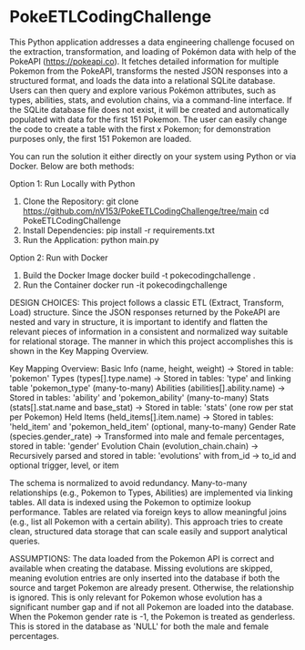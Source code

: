 # PokeETLCodingChallenge
This Python application addresses a data engineering challenge focused on the extraction, transformation, and loading of Pokémon data with help of the PokeAPI (https://pokeapi.co). 
It fetches detailed information for multiple Pokemon from the PokeAPI, transforms the nested JSON responses into a structured format, and loads the data into a relational SQLite database.
Users can then query and explore various Pokémon attributes, such as types, abilities, stats, and evolution chains, via a command-line interface.
If the SQLite database file does not exist, it will be created and automatically populated with data for the first 151 Pokemon.
The user can easily change the code to create a table with the first x Pokemon; for demonstration purposes only, the first 151 Pokemon are loaded.


You can run the solution it either directly on your system using Python or via Docker. Below are both methods:

Option 1: Run Locally with Python
1. Clone the Repository:
    git clone https://github.com/nV153/PokeETLCodingChallenge/tree/main
    cd PokeETLCodingChallenge
2. Install Dependencies:
    pip install -r requirements.txt
3. Run the Application:
    python main.py

Option 2: Run with Docker
1. Build the Docker Image
    docker build -t pokecodingchallenge .
2. Run the Container
    docker run -it pokecodingchallenge



DESIGN CHOICES:
This project follows a classic ETL (Extract, Transform, Load) structure.
Since the JSON responses returned by the PokeAPI are nested and vary in structure, it is important to identify and flatten the relevant pieces of information in a consistent and normalized way suitable for relational storage.
The manner in which this project accomplishes this is shown in the Key Mapping Overview.

Key Mapping Overview:
Basic Info (name, height, weight) → Stored in table: 'pokemon'
Types (types[].type.name) → Stored in tables: 'type' and linking table 'pokemon_type' (many-to-many)
Abilities (abilities[].ability.name) → Stored in tables: 'ability' and 'pokemon_ability' (many-to-many)
Stats (stats[].stat.name and base_stat) → Stored in table: 'stats' (one row per stat per Pokemon)
Held Items (held_items[].item.name) → Stored in tables: 'held_item' and 'pokemon_held_item' (optional, many-to-many)
Gender Rate (species.gender_rate) → Transformed into male and female percentages, stored in table: 'gender'
Evolution Chain (evolution_chain.chain) → Recursively parsed and stored in table: 'evolutions' with from_id → to_id and optional trigger, level, or item

The schema is normalized to avoid redundancy.
Many-to-many relationships (e.g., Pokemon to Types, Abilities) are implemented via linking tables.
All data is indexed using the Pokemon to optimize lookup performance.
Tables are related via foreign keys to allow meaningful joins (e.g., list all Pokemon with a certain ability).
This approach tries to create clean, structured data storage that can scale easily and support analytical queries.

ASSUMPTIONS:
The data loaded from the Pokemon API is correct and available when creating the database.
Missing evolutions are skipped, meaning evolution entries are only inserted into the database if both the source and target Pokemon are already present. Otherwise, the relationship is ignored. This is only relevant for Pokemon whose evolution has a significant number gap and if not all Pokemon are loaded into the database.
When the Pokemon gender rate is -1, the Pokemon is treated as genderless. This is stored in the database as 'NULL' for both the male and female percentages.

